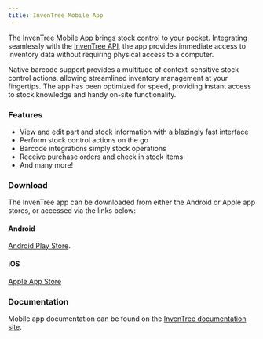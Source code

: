 ```yaml
---
title: InvenTree Mobile App
---
```


The InvenTree Mobile App brings stock control to your pocket. Integrating seamlessly with the [InvenTree API](../extend/api.md), the app provides immediate access to inventory data without requiring physical access to a computer.

Native barcode support provides a multitude of context-sensitive stock control actions, allowing streamlined inventory management at your fingertips. The app has been optimized for speed, providing instant access to stock knowledge and handy on-site functionality.

### Features

- View and edit part and stock information with a blazingly fast interface
- Perform stock control actions on the go
- Barcode integrations simply stock operations
- Receive purchase orders and check in stock items
- And many more!

### Download

The InvenTree app can be downloaded from either the Android or Apple app stores, or accessed via the links below:

#### Android

<span class='fab fa-android'></span> [Android Play Store](https://play.google.com/store/apps/details?id=inventree.inventree_app).

#### iOS

<span class='fab fa-apple'></span> [Apple App Store](https://apps.apple.com/au/app/inventree/id1581731101#?platform=iphone)

### Documentation

Mobile app documentation can be found on the [InvenTree documentation site](https://inventree.readthedocs.io/en/latest/app/app/).